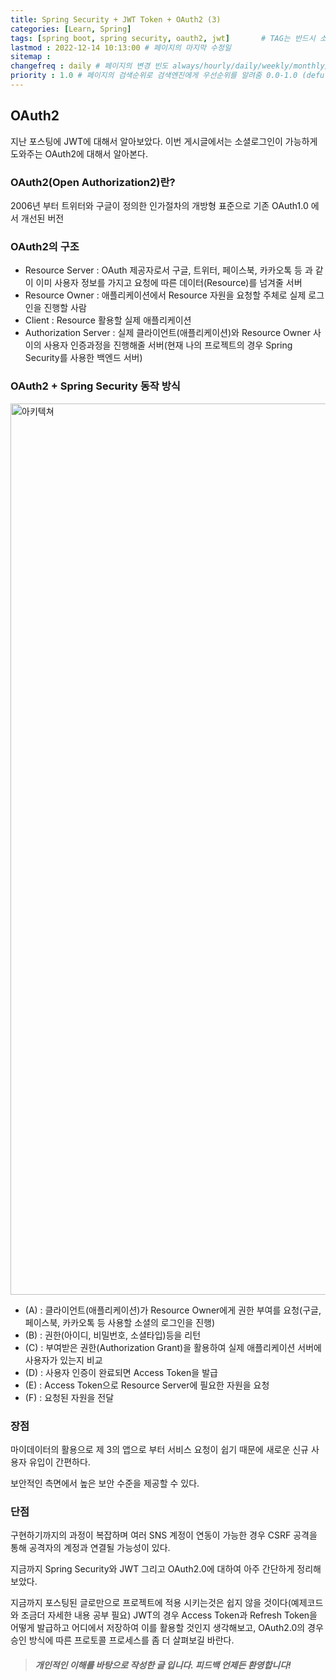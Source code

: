 ```yaml
---
title: Spring Security + JWT Token + OAuth2 (3)
categories: [Learn, Spring]
tags: [spring boot, spring security, oauth2, jwt]		# TAG는 반드시 소문자로 이루어져야함!
lastmod : 2022-12-14 10:13:00 # 페이지의 마지막 수정일
sitemap :
changefreq : daily # 페이지의 변경 빈도 always/hourly/daily/weekly/monthly/yearly/never
priority : 1.0 # 페이지의 검색순위로 검색엔진에게 우선순위를 알려줌 0.0-1.0 (defult 0.5)
---
```


## OAuth2

지난 포스팅에 JWT에 대해서 알아보았다. 이번 게시글에서는 소셜로그인이 가능하게 도와주는 OAuth2에 대해서 알아본다.

### OAuth2(Open Authorization2)란?

2006년 부터 트위터와 구글이 정의한 인가절차의 개방형 표준으로 기존 OAuth1.0 에서 개선된 버전

### OAuth2의 구조

* Resource Server : OAuth 제공자로서 구글, 트위터, 페이스북, 카카오톡 등 과 같이 이미 사용자 정보를 가지고 요청에 따른 데이터(Resource)를 넘겨줄 서버
* Resource Owner : 애플리케이션에서 Resource 자원을 요청할 주체로 실제 로그인을 진행할 사람
* Client : Resource 활용할 실제 애플리케이션
* Authorization Server : 실제 클라이언트(애플리케이션)와 Resource Owner 사이의 사용자 인증과정을 진행해줄 서버(현재 나의 프로젝트의 경우 Spring Security를 사용한 백엔드 서버)

### OAuth2 + Spring Security 동작 방식

<img width="1426" alt="아키텍쳐" src="https://lgm1995.github.io/assets/img/learn/springboot/springsecurity/springsecurity_OAuth2.0.png">

* (A) : 클라이언트(애플리케이션)가 Resource Owner에게 권한 부여를 요청(구글, 페이스북, 카카오톡 등 사용할 소셜의 로그인을 진행)
* (B) : 권한(아이디, 비밀번호, 소셜타입)등을 리턴
* (C) : 부여받은 권한(Authorization Grant)을 활용하여 실제 애플리케이션 서버에 사용자가 있는지 비교
* (D) : 사용자 인증이 완료되면 Access Token을 발급
* (E) : Access Token으로 Resource Server에 필요한 자원을 요청
* (F) : 요청된 자원을 전달

### 장점

마이데이터의 활용으로 제 3의 앱으로 부터 서비스 요청이 쉽기 때문에 새로운 신규 사용자 유입이 간편하다.

보안적인 측면에서 높은 보안 수준을 제공할 수 있다.

### 단점

구현하기까지의 과정이 복잡하며 여러 SNS 계정이 연동이 가능한 경우 CSRF 공격을 통해 공격자의 계정과 연결될 가능성이 있다.

지금까지 Spring Security와 JWT 그리고 OAuth2.0에 대하여 아주 간단하게 정리해 보았다.

지금까지 포스팅된 글로만으로 프로젝트에 적용 시키는것은 쉽지 않을 것이다(예제코드와 조금더 자세한 내용 공부 필요)
JWT의 경우 Access Token과 Refresh Token을 어떻게 발급하고 어디에서 저장하여 이를 활용할 것인지 생각해보고,
OAuth2.0의 경우 승인 방식에 따른 프로토콜 프로세스를 좀 더 살펴보길 바란다.

>##### 개인적인 이해를 바탕으로 작성한 글 입니다. 피드백 언제든 환영합니다!
